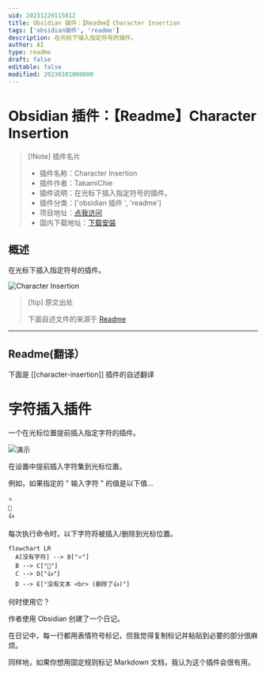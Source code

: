 ```yaml
---
uid: 20231220115812
title: Obsidian 插件：【Readme】Character Insertion
tags: ['obsidian插件', 'readme']
description: 在光标下插入指定符号的插件。
author: AI
type: readme
draft: false
editable: false
modified: 20230101000000
---
```


# Obsidian 插件：【Readme】Character Insertion

> [!Note] 插件名片
> - 插件名称：Character Insertion
> - 插件作者：TakamiChie
> - 插件说明：在光标下插入指定符号的插件。
> - 插件分类：['obsidian 插件 ', 'readme']
> - 项目地址：[点我访问](https://github.com/TakamiChie/Obsidian_CharacterInsertionPlugin)
> - 国内下载地址：[下载安装](https://pkmer.cn/products/plugin/pluginMarket/?character-insertion)

## 概述

在光标下插入指定符号的插件。

![Character Insertion](https://cdn.pkmer.cn/covers/character-insertion.gif)

> [!tip] 原文出处
>
>下面自述文件的来源于 [Readme](https://ghproxy.net/https://raw.githubusercontent.com/TakamiChie/Obsidian_CharacterInsertionPlugin/master/README.md)

---

## Readme(翻译）

下面是 [[character-insertion]] 插件的自述翻译

# 字符插入插件

一个在光标位置提前插入指定字符的插件。

![演示](https://cdn.pkmer.cn/covers/character-insertion_2_0.gif)

在设置中提前插入字符集到光标位置。

例如，如果指定的 " 输入字符 " 的值是以下值...

```
⭐
🔶
👍
```

每次执行命令时，以下字符将被插入/删除到光标位置。

```mermaid
flowchart LR
  A[没有字符] --> B["⭐"]
  B --> C["🔶"]
  C --> D["👍"]
  D --> E["没有文本 <br> (删除了👍)"]
```

何时使用它？

作者使用 Obsidian 创建了一个日记。

在日记中，每一行都用表情符号标记，但我觉得复制标记并粘贴到必要的部分很麻烦。

同样地，如果你想用固定规则标记 Markdown 文档，我认为这个插件会很有用。
